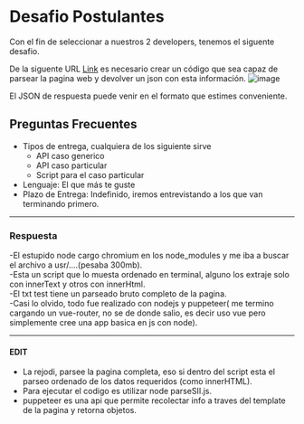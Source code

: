# Desafio Postulantes

Con el fin de seleccionar a nuestros 2 developers, tenemos el siguente desafio.

De la siguente URL [Link](https://www.sii.cl/servicios_online/1047-nomina_inst_financieras-1714.html) es necesario crear un código que sea capaz de parsear la pagina web y devolver un json con esta información.
![image](https://user-images.githubusercontent.com/3030497/164536276-9eb79d10-4fb0-4943-a15f-2536a8586330.png)

El JSON de respuesta puede venir en el formato que estimes conveniente.

## Preguntas Frecuentes

- Tipos de entrega, cualquiera de los siguiente sirve
  - API caso generico
  - API caso particular
  - Script para el caso particular
- Lenguaje: El que más te guste
- Plazo de Entrega: Indefinido, iremos entrevistando a los que van terminando primero.  

-----
### Respuesta  
-El estupido node cargo chromium en los node_modules y me iba a buscar el archivo a usr/....(pesaba 300mb).  
-Esta un script que lo muesta ordenado en terminal, alguno los extraje solo con innerText y otros con innerHtml.  
-El txt test tiene un parseado bruto completo de la pagina.  
-Casi lo olvido, todo fue realizado con nodejs y puppeteer( me termino cargando un vue-router, no se de donde salio, es decir uso vue pero simplemente 
cree una app basica en js con node).  

-----
#### EDIT
- La rejodi, parsee la pagina completa, eso si dentro del script esta el parseo ordenado de los datos requeridos (como innerHTML).
- Para ejecutar el codigo es utilizar node parseSII.js.
- puppeteer es una api que permite recolectar info a traves del template de la pagina y retorna objetos.
